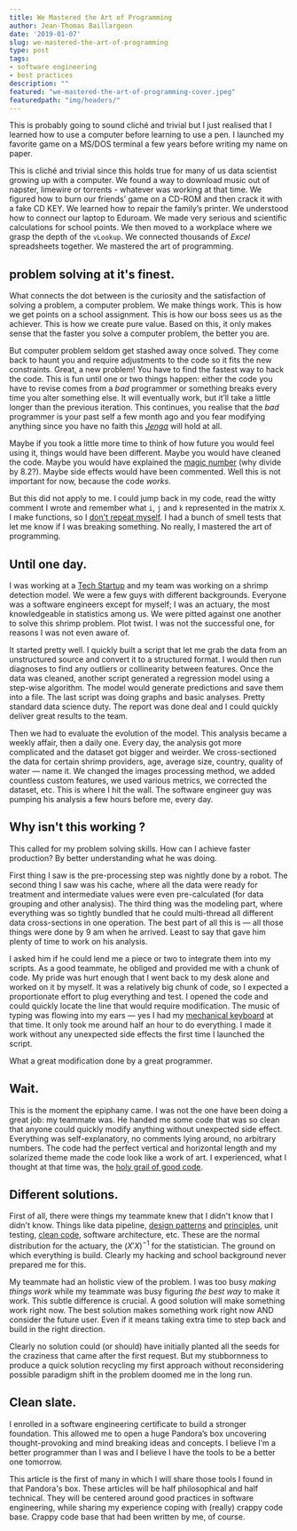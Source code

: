 ```yaml
---
title: We Mastered the Art of Programming
author: Jean-Thomas Baillargeon
date: '2019-01-07'
slug: we-mastered-the-art-of-programming
type: post
tags:
- software engineering
- best practices
description: ""
featured: "we-mastered-the-art-of-programming-cover.jpeg"
featuredpath: "img/headers/"
---
```


This is probably going to sound cliché and trivial but I just realised that I learned how to use a computer before learning to use a pen. I launched my favorite game on a MS/DOS terminal a few years before writing my name on paper.

This is cliché and trivial since this holds true for many of us data scientist growing up with a computer. We found a way to download music out of napster, limewire or torrents - whatever was working at that time. We figured how to burn our friends’ game on a CD-ROM and then crack it with a fake CD KEY. We learned how to repair the family’s printer. We understood how to connect our laptop to Eduroam. We made very serious and scientific calculations for school points. We then moved to a workplace where we grasp the depth of the `vLookup`. We connected thousands of *Excel* spreadsheets together. We mastered the art of programming.

## problem solving at it's finest.

What connects the dot between is the curiosity and the satisfaction of solving a problem, a computer problem. We make things work. This is how we get points on a school assignment. This is how our boss sees us as the achiever. This is how we create pure value. Based on this, it only makes sense that the faster you solve a computer problem, the better you are.

But computer problem seldom get stashed away once solved. They come back to haunt you and require adjustments to the code so it fits the new constraints. Great, a new problem! You have to find the fastest way to hack the code. This is fun until one or two things happen: either the code you have to revise comes from a *bad* programmer or something breaks every time you alter something else. It will eventually work, but it’ll take a little longer than the previous iteration. This continues, you realise that the *bad* programmer is your past self a few month ago and you fear modifying anything since you have no faith this [*Jenga*](https://secure.img1-fg.wfcdn.com/im/93997415/resize-h800%5Ecompr-r85/4885/48852016/Jenga%25AE+giant%25u2122+premium+jeu+de+bois+franc.jpg) will hold at all.

Maybe if you took a little more time to think of how future you would feel using it, things would have been different. Maybe you would have cleaned the code. Maybe you would have explained the [magic number](https://en.wikipedia.org/wiki/Magic_number_(programming)) (why divide by 8.2?). Maybe side effects would have been commented. Well this is not important for now, because the code *works*.

But this did not apply to me. I could jump back in my code, read the witty comment I wrote and remember what `i`, `j` and `k` represented in the  matrix `X`. I make functions, so I [don't repeat myself](https://en.wikipedia.org/wiki/Don%27t_repeat_yourself). I had a bunch of smell tests that let me know if I was breaking something. No really, I mastered the art of programming.

## Until one day.

I was working at a [Tech Startup](https://www.xpertsea.com/) and my team was working on a shrimp detection model. We were a few guys with different backgrounds. Everyone was a software engineers except for myself; I was an actuary, the most knowledgeable in statistics among us. We were pitted against one another to solve this shrimp problem. Plot twist. I was not the successful one, for reasons I was not even aware of.

It started pretty well. I quickly built a script that let me grab the data from an unstructured source and convert it to a structured format. I would then run diagnoses to find any outliers or collinearity between features. Once the data was cleaned, another script generated a regression model using a step-wise algorithm. The model would generate predictions and save them into a file. The last script was doing graphs and basic analyses. Pretty standard data science duty. The report was done deal and I could quickly deliver great results to the team.

Then we had to evaluate the evolution of the model. This analysis became a weekly affair, then a daily one. Every day, the analysis got more complicated and the dataset got bigger and weirder. We cross-sectioned the data for certain shrimp providers, age, average size, country, quality of water — name it. We changed the images processing method, we added countless custom features, we used various metrics, we corrected the dataset, etc. This is where I hit the wall. The software engineer guy was pumping his analysis a few hours before me, every day.

## Why isn't this working ?

This called for my problem solving skills. How can I achieve faster production? By better understanding what he was doing.

First thing I saw is the pre-processing step was nightly done by a robot. The second thing I saw was his cache, where all the data were ready for treatment and intermediate values were even pre-calculated (for data grouping and other analysis). The third thing was the modeling part, where everything was so tightly bundled that he could multi-thread all different data cross-sections in one operation. The best part of all this is — all those things were done by 9 am when he arrived. Least to say that gave him plenty of time to work on his analysis.

I asked him if he could lend me a piece or two to integrate them into my scripts. As a good teammate, he obliged and provided me with a chunk of code. My pride was hurt enough that I went back to my desk alone and worked on it by myself. It was a relatively big chunk of code, so I expected a proportionate effort to plug everything and test. I opened the code and could quickly locate the line that would require modification. The music of typing was flowing into my ears — yes I had my [mechanical keyboard](http://www.wasdkeyboards.com/index.php/products/code-keyboard/code-87-key-mechanical-keyboard.html) at that time. It only took me around half an hour to do everything. I made it work without any unexpected side effects the first time I launched the script.

What a great modification done by a great programmer.

## Wait.

This is the moment the epiphany came. I was not the one have been doing a great job: my teammate was. He handed me some code that was so clean that anyone could quickly modify anything without unexpected side effect. Everything was self-explanatory, no comments lying around, no arbitrary numbers. The code had the perfect vertical and horizontal length and my solarized theme made the code look like a work of art. I experienced, what I thought at that time was, the [holy grail of good code](https://coding2fun.wordpress.com/2017/02/08/how-to-design-reliable-scalable-and-maintainable-applications/).

## Different solutions.

First of all, there were things my teammate knew that I didn't know that I didn't know. Things like data pipeline, [design patterns](https://sourcemaking.com/design_patterns) and [principles](https://en.wikipedia.org/wiki/SOLID), unit testing, [clean code](https://en.wikipedia.org/wiki/Worship), software architecture, etc. These are the normal distribution for the actuary, the $(X'X)^{-1}$ for the statistician. The ground on which everything is build. Clearly my hacking and school background never prepared me for this.

My teammate had an holistic view of the problem. I was too busy *making things work* while my teammate was busy figuring *the best way* to make it work. This subtle difference is crucial. A good solution will make something work right now. The best solution makes something work right now AND consider the future user. Even if it means taking extra time to step back and build in the right direction.

Clearly no solution could (or should) have initially planted all the seeds for the craziness that came after the first request. But my stubbornness to produce a quick solution recycling my first approach without reconsidering possible paradigm shift in the problem doomed me in the long run.

## Clean slate.

I enrolled in a software engineering certificate to build a stronger foundation. This allowed me to open a huge Pandora’s box uncovering thought-provoking and mind breaking ideas and concepts. I believe I’m a better programmer than I was and I believe I have the tools to be a better one tomorrow.

This article is the first of many in which I will share those tools I found in that Pandora's box. These articles will be half philosophical and half technical. They will be centered around good practices in software engineering, while sharing my experience coping with (really) crappy code base. Crappy code base that had been written by me, of course.
